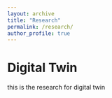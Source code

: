 ```yaml
---
layout: archive
title: "Research"
permalink: /research/
author_profile: true
---
```


Digital Twin
======

this is the research for digital twin


